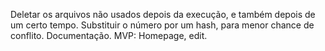 Deletar os arquivos não usados depois da execução, e também depois de um certo tempo.
Substituir o número por um hash, para menor chance de conflito.
Documentação.
MVP: Homepage, edit.